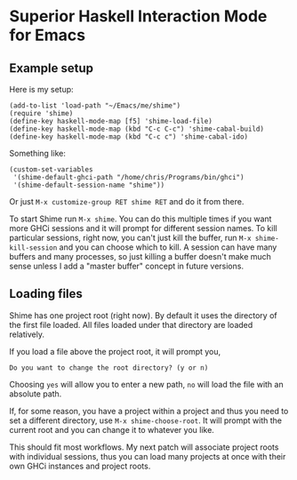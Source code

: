 # Superior Haskell Interaction Mode for Emacs

## Example setup

Here is my setup:

    (add-to-list 'load-path "~/Emacs/me/shime")
    (require 'shime)
    (define-key haskell-mode-map [f5] 'shime-load-file)
    (define-key haskell-mode-map (kbd "C-c C-c") 'shime-cabal-build)
    (define-key haskell-mode-map (kbd "C-c c") 'shime-cabal-ido)

Something like:

    (custom-set-variables
     '(shime-default-ghci-path "/home/chris/Programs/bin/ghci")
     '(shime-default-session-name "shime"))

Or just `M-x customize-group RET shime RET` and do it from there.

To start Shime run `M-x shime`. You can do this multiple times if
you want more GHCi sessions and it will prompt for different
session names. To kill particular sessions, right now, you can't
just kill the buffer, run `M-x shime-kill-session` and you can
choose which to kill. A session can have many buffers and many
processes, so just killing a buffer doesn't make much sense
unless I add a "master buffer" concept in future versions.

## Loading files

Shime has one project root (right now). By default it uses the
directory of the first file loaded. All files loaded under that
directory are loaded relatively.

If you load a file above the project root, it will prompt you,

    Do you want to change the root directory? (y or n) 

Choosing `yes` will allow you to enter a new path, `no` will load
the file with an absolute path.

If, for some reason, you have a project within a project and thus
you need to set a different directory, use `M-x
shime-choose-root`. It will prompt with the current root and you
can change it to whatever you like.

This should fit most workflows. My next patch will associate
project roots with individual sessions, thus you can load many
projects at once with their own GHCi instances and project roots.
